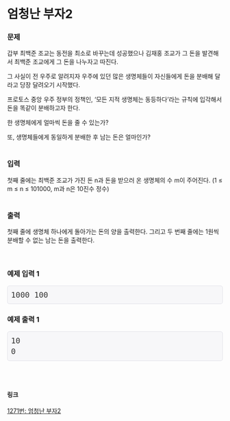 # 엄청난 부자2

### 문제
갑부 최백준 조교는 동전을 최소로 바꾸는데 성공했으나 김재홍 조교가 그 돈을 발견해서 최백준 조교에게 그 돈을 나누자고 따진다.

그 사실이 전 우주로 알려지자 우주에 있던 많은 생명체들이 자신들에게 돈을 분배해 달라고 당장 달려오기 시작했다.

프로토스 중앙 우주 정부의 정책인, ‘모든 지적 생명체는 동등하다’라는 규칙에 입각해서 돈을 똑같이 분배하고자 한다.

한 생명체에게 얼마씩 돈을 줄 수 있는가?

또, 생명체들에게 동일하게 분배한 후 남는 돈은 얼마인가?
<br></br>

### 입력
첫째 줄에는 최백준 조교가 가진 돈 n과 돈을 받으러 온 생명체의 수 m이 주어진다. (1 ≤ m ≤ n ≤ 101000, m과 n은 10진수 정수)
<br></br>

### 출력
첫째 줄에 생명체 하나에게 돌아가는 돈의 양을 출력한다. 그리고 두 번째 줄에는 1원씩 분배할 수 없는 남는 돈을 출력한다.
<br></br>
#

### 예제 입력 1
<pre class="sampledata" id="sample-output-1" style="background-color: #f7f7f9; border-radius: 5px; border: 1px solid rgb(225, 225, 232); box-sizing: border-box; color: #333333; font-family: Menlo, Monaco, &quot;Source Code Pro&quot;, consolas, monospace; font-size: 18px; line-height: 1.42857; margin-bottom: 10px; margin-top: 0px; overflow-wrap: normal; overflow: scroll auto; padding: 8px; word-break: normal;">1000 100</pre>

### 예제 출력 1
<pre class="sampledata" id="sample-output-1" style="background-color: #f7f7f9; border-radius: 5px; border: 1px solid rgb(225, 225, 232); box-sizing: border-box; color: #333333; font-family: Menlo, Monaco, &quot;Source Code Pro&quot;, consolas, monospace; font-size: 18px; line-height: 1.42857; margin-bottom: 10px; margin-top: 0px; overflow-wrap: normal; overflow: scroll auto; padding: 8px; word-break: normal;">10
0</pre>
<br></br>

#### 링크
[1271번: 엄청난 부자2](https://www.acmicpc.net/problem/1271)
